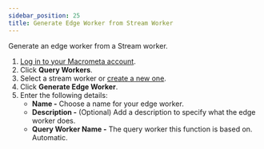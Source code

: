 ```yaml
---
sidebar_position: 25
title: Generate Edge Worker from Stream Worker
---
```


Generate an edge worker from a Stream worker.

1. [Log in to your Macrometa account](https://auth.paas.macrometa.io/).
1. Click **Query Workers**.
1. Select a stream worker or [create a new one](../../cep/index.md).
1. Click **Generate Edge Worker**.
1. Enter the following details:
    - **Name -** Choose a name for your edge worker.
    - **Description -** (Optional) Add a description to specify what the edge worker does.
    - **Query Worker Name -** The query worker this function is based on. Automatic.